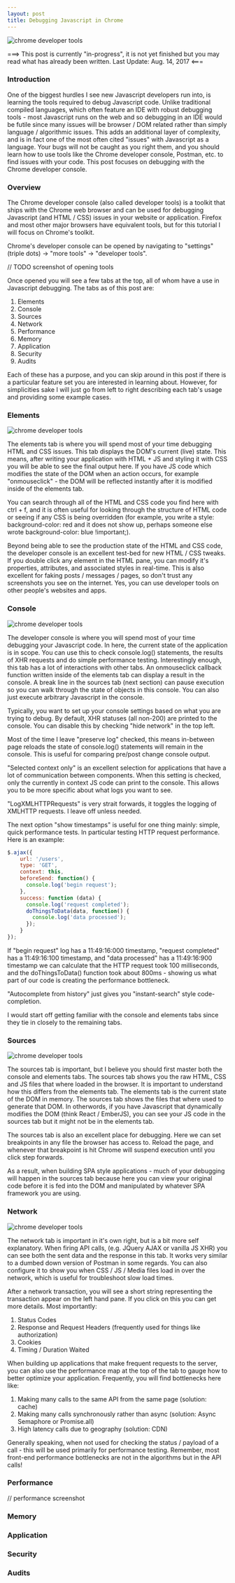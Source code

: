 ```yaml
---
layout: post
title: Debugging Javascript in Chrome
---
```


<img src="{{ site.baseurl }}/images/2017-8-07/overview.jpg" alt="chrome developer tools"/>

===>
This post is currently "in-progress", it is not yet finished but you may read what has already been written.
Last Update: Aug. 14, 2017
<===

### Introduction
One of the biggest hurdles I see new Javascript developers run into, is learning the tools required to debug Javascript code. Unlike traditional compiled languages,
which often feature an IDE with robust debugging tools - most Javascript runs on the web and so debugging in an IDE would be futile since many issues will be
browser / DOM related rather than simply language / algorithmic issues. This adds an additional layer of complexity, and is in fact one of the most often cited "issues"
with Javascript as a language. Your bugs will not be caught as you right them, and you should learn how to use tools like the Chrome developer console, Postman, etc. to
find issues with your code. This post focuses on debugging with the Chrome developer console.

### Overview
The Chrome developer console (also called developer tools) is a toolkit that ships with the Chrome web browser and can be used for debugging Javascript (and HTML / CSS) issues
in your website or application. Firefox and most other major browsers have equivalent tools, but for this tutorial I will focus on Chrome's toolkit.

Chrome's developer console can be opened by navigating to "settings" (triple dots) -> "more tools" -> "developer tools".

// TODO screenshot of opening tools

Once opened you will see a few tabs at the top, all of whom have a use in Javascript debugging. The tabs as of this post are:

1. Elements
2. Console
3. Sources
4. Network
5. Performance
6. Memory
7. Application
8. Security
9. Audits

Each of these has a purpose, and you can skip around in this post if there is a particular feature set you are interested in learning about. However,
for simplicities sake I will just go from left to right describing each tab's usage and providing some example cases.

### Elements
<img src="{{ site.baseurl }}/images/2017-8-07/elements.png" alt="chrome developer tools"/>

The elements tab is where you will spend most of your time debugging HTML and CSS issues. This tab displays the DOM's current (live) state. This means, after writing your
application with HTML + JS and styling it with CSS you will be able to see the final output here. If you have JS code which modifies the state of the DOM when an action occurs,
for example "onmouseclick" - the DOM will be reflected instantly after it is modified inside of the elements tab.

You can search through all of the HTML and CSS code you find here with ctrl + f, and it is often useful for looking through the structure of HTML code or seeing if any CSS
is being overridden (for example, you write a style: background-color: red and it does not show up, perhaps someone else wrote background-color: blue !important;).

Beyond being able to see the production state of the HTML and CSS code, the developer console is an excellent test-bed for new HTML / CSS tweaks. If you double click any element
in the HTML pane, you can modify it's properties, attributes, and associated styles in real-time. This is also excellent for faking posts / messages / pages, so don't trust any screenshots you see on the internet. Yes, you can use developer tools on other people's websites and apps.

### Console
<img src="{{ site.baseurl }}/images/2017-8-07/console.png" alt="chrome developer tools"/>

The developer console is where you will spend most of your time debugging your Javascript code. In here, the current state of the application is in scope. You can use this to check
console.log() statements, the results of XHR requests and do simple performance testing. Interestingly enough, this tab has a lot of interactions with other tabs. An onmouseclick
callback function written inside of the elements tab can display a result in the console. A break line in the sources tab (next section) can pause execution so you can walk through
the state of objects in this console. You can also just execute arbitrary Javascript in the console.

Typically, you want to set up your console settings based on what you are trying to debug. By default, XHR statuses (all non-200) are printed to the console. You can disable this by checking "hide network" in the top left.

Most of the time I leave "preserve log" checked, this means in-between page reloads the state of console.log() statements will remain in the console. This is useful for comparing
pre/post change console output.

"Selected context only" is an excellent selection for applications that have a lot of communication between components. When this setting is checked, only the currently in context
JS code can print to the console. This allows you to be more specific about what logs you want to see.

"LogXMLHTTPRequests" is very strait forwards, it toggles the logging of XMLHTTP requests. I leave off unless needed.

The next option "show timestamps" is useful for one thing mainly: simple, quick performance tests. In particular testing HTTP request performance. Here is an example:

```javascript
$.ajax({
    url: '/users',
    type: 'GET',
    context: this,
    beforeSend: function() {
      console.log('begin request');
    },
    success: function (data) {
      console.log('request completed');
      doThingsToData(data, function() {
        console.log('data processed');
      });
    }
});
```
If "begin request" log has a 11:49:16:000 timestamp, "request completed" has a 11:49:16:100 timestamp, and "data processed" has a 11:49:16:900 timestamp
we can calculate that the HTTP request took 100 milliseconds, and the doThingsToData() function took about 800ms - showing us what part of our code is creating the performance
bottleneck.

"Autocomplete from history" just gives you "instant-search" style code-completion.

I would start off getting familiar with the console and elements tabs since they tie in closely to the remaining tabs.

### Sources
<img src="{{ site.baseurl }}/images/2017-8-07/sources.png" alt="chrome developer tools"/>

The sources tab is important, but I believe you should first master both the console and elements tabs. The sources tab shows you the raw HTML, CSS and JS files that
where loaded in the browser. It is important to understand how this differs from the elements tab. The elements tab is the current state of the DOM in memory. The sources
tab shows the files that where used to generate that DOM. In otherwords, if you have Javascript that dynamically modifies the DOM (think React / EmberJS), you can see your
JS code in the sources tab but it might not be in the elements tab.

The sources tab is also an excellent place for debugging. Here we can set breakpoints in any file the browser has access to. Reload the page, and whenever that breakpoint is hit
Chrome will suspend execution until you click step forwards.

As a result, when building SPA style applications - much of your debugging will happen in the sources tab because here you can view your original code before it is
fed into the DOM and manipulated by whatever SPA framework you are using.

### Network
<img src="{{ site.baseurl }}/images/2017-8-07/network.png" alt="chrome developer tools"/>

The network tab is important in it's own right, but is a bit more self explanatory. When firing API calls, (e.g. JQuery AJAX or vanilla JS XHR) you can see both the
sent data and the response in this tab. It works very similar to a dumbed down version of Postman in some regards. You can also configure it to show you when CSS / JS / Media files load in over the network, which is useful for troubleshoot slow load times.

After a network transaction, you will see a short string representing the transaction appear on the left hand pane. If you click on this you can get more details. Most importantly:

1. Status Codes
2. Response and Request Headers (frequently used for things like authorization)
3. Cookies
4. Timing / Duration Waited

When building up applications that make frequent requests to the server, you can also use the performance map at the top of the tab to gauge how to better optimize your application.
Frequently, you will find bottlenecks here like:

1. Making many calls to the same API from the same page (solution: cache)
2. Making many calls synchronously rather than async (solution: Async Semaphore or Promise.all)
3. High latency calls due to geography (solution: CDN)

Generally speaking, when not used for checking the status / payload of a call - this will be used primarily for performance testing. Remember, most front-end performance bottlenecks
are not in the algorithms but in the API calls!

### Performance
// performance screenshot

### Memory

### Application

### Security

### Audits

